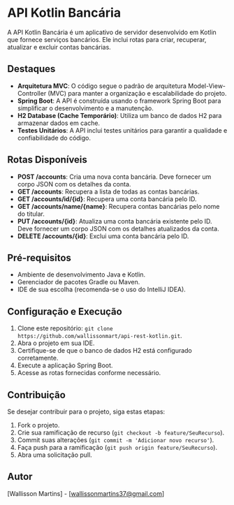 # API Kotlin Bancária

A API Kotlin Bancária é um aplicativo de servidor desenvolvido em Kotlin que fornece serviços bancários. Ele inclui rotas para criar, recuperar, atualizar e excluir contas bancárias.

## Destaques

- **Arquitetura MVC**: O código segue o padrão de arquitetura Model-View-Controller (MVC) para manter a organização e escalabilidade do projeto.
- **Spring Boot**: A API é construída usando o framework Spring Boot para simplificar o desenvolvimento e a manutenção.
- **H2 Database (Cache Temporário)**: Utiliza um banco de dados H2 para armazenar dados em cache.
- **Testes Unitários**: A API inclui testes unitários para garantir a qualidade e confiabilidade do código.

## Rotas Disponíveis

- **POST /accounts**: Cria uma nova conta bancária. Deve fornecer um corpo JSON com os detalhes da conta.
- **GET /accounts**: Recupera a lista de todas as contas bancárias.
- **GET /accounts/id/{id}**: Recupera uma conta bancária pelo ID.
- **GET /accounts/name/{name}**: Recupera contas bancárias pelo nome do titular.
- **PUT /accounts/{id}**: Atualiza uma conta bancária existente pelo ID. Deve fornecer um corpo JSON com os detalhes atualizados da conta.
- **DELETE /accounts/{id}**: Exclui uma conta bancária pelo ID.

## Pré-requisitos

- Ambiente de desenvolvimento Java e Kotlin.
- Gerenciador de pacotes Gradle ou Maven.
- IDE de sua escolha (recomenda-se o uso do IntelliJ IDEA).

## Configuração e Execução

1. Clone este repositório: `git clone https://github.com/wallissonmart/api-rest-kotlin.git`.
2. Abra o projeto em sua IDE.
3. Certifique-se de que o banco de dados H2 está configurado corretamente.
4. Execute a aplicação Spring Boot.
5. Acesse as rotas fornecidas conforme necessário.

## Contribuição

Se desejar contribuir para o projeto, siga estas etapas:

1. Fork o projeto.
2. Crie sua ramificação de recurso (`git checkout -b feature/SeuRecurso`).
3. Commit suas alterações (`git commit -m 'Adicionar novo recurso'`).
4. Faça push para a ramificação (`git push origin feature/SeuRecurso`).
5. Abra uma solicitação pull.

## Autor

[Wallisson Martins] - [wallissonmartins37@gmail.com]
